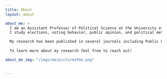 ```yaml
---
title: About
layout: about

about_me: >
  I am an Assistant Professor of Political Science at the University of Alabama. 
  I study elections, voting behavior, public opinion, and political methodology. 

  My research has been published in several journals including Public Opinion Quarterly, Political Science Research   and Methods, Political Research Quarterly, Journal of Elections, Public Opinion and Parties, Electoral Studies,     American Politics Research, and Journal of Survey Statistics and Methodology. My work has been covered by outlets   such as The Washington Post, The New York Times, The Wall Street Journal, Vox, Newsweek, and  NPR.
  
  To learn more about my research feel free to reach out!

about_me_img: "/imgs/me/pictureofme.png"

  
---
```

